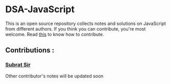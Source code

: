 # DSA-JavaScript

This is an open source repository collects notes and solutions on JavaScript from different authors. If you think you can contribute, you're most welcome. Read [this](https://github.com/subratsir/DSA-JavaScript/blob/main/CONTRIBUTING.md) to know how to contribute.

## Contributions :

### [Subrat Sir](https://github.com/subratsir/DSA-JavaScript/blob/main/subratsir/README.md)

Other contributor's notes will be updated soon
